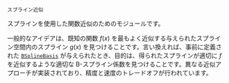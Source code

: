 ```
スプライン近似
```

スプラインを使用した関数近似のためのモジュールです。

一般的なアイデアは、既知の関数 $f(x)$ を最もよく近似する与えられたスプライン空間内のスプライン $g(x)$ を見つけることです。言い換えれば、事前に定義された [`BSplineBasis`](@ref) が与えられたとき、目的は、得られたスプラインが適切に $f$ を近似するような適切な B-スプライン係数を見つけることです。異なる近似アプローチが実装されており、精度と速度のトレードオフが行われています。
